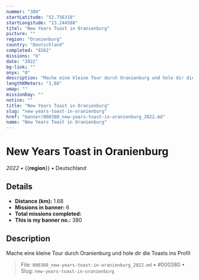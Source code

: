 ```yaml
---
nummer: "380"
startLatitude: "52.756318"
startLongitude: "13.244588"
titel: "New Years Toast in Oranienburg"
picture: ""
region: "Oranienburg"
country: "Deutschland"
completed: "8262"
missions: "6"
date: "2022"
bg-link: ""
onyx: "0"
description: "Mache eine kleine Tour durch Oranienburg und hole dir die Toasts ins Profil"
lengthKMeters: "1,68"
umap: ""
missionDay: ""
notice: ""
title: "New Years Toast in Oranienburg"
slug: "new-years-toast-in-oranienburg"
href: "banner/000380_new-years-toast-in-oranienburg_2022.md"
name: "New Years Toast in Oranienburg"
---
```

# New Years Toast in Oranienburg

*2022* • {{__region__}} • Deutschland





## Details
- **Distance (km):** 1.68
- **Missions in banner:** 6
- **Total missions completed:** 
- **This is my banner no.:** 380



## Description
Mache eine kleine Tour durch Oranienburg und hole dir die Toasts ins Profil




> File: `000380_new-years-toast-in-oranienburg_2022.md` • #000380 • Slug: `new-years-toast-in-oranienburg`

